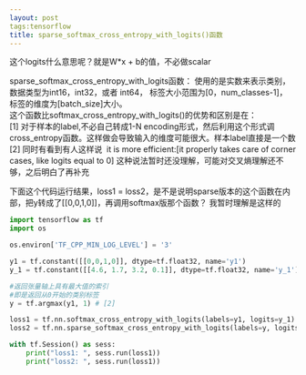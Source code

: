 ```yaml
---
layout: post
tags:tensorflow
title: sparse_softmax_cross_entropy_with_logits()函数
---
```


这个logits什么意思呢？就是W*x + b的值，不必做scalar

sparse_softmax_cross_entropy_with_logits函数：
​    使用的是实数来表示类别，数据类型为int16，int32，或者 int64，
​    标签大小范围为[0，num_classes-1]，
​    标签的维度为[batch_size]大小。
​    
这个函数比softmax_cross_entropy_with_logits()的优势和区别是在：	
​	[1] 对于样本的label,不必自己转成1-N encoding形式，然后利用这个形式调cross_entropy函数。这样做会导致输入的维度可能很大。样本label直接是一个数
​	[2] 同时有看到有人这样说
​	     it is more efficient:[it properly takes care of corner cases, like logits equal to 0]
​	     这种说法暂时还没理解，可能对交叉熵理解还不够，之后明白了再补充

下面这个代码运行结果，loss1 = loss2，是不是说明sparse版本的这个函数在内部，把y转成了[[0,0,1,0]]，再调用softmax版那个函数？ 我暂时理解是这样的
~~~python
import tensorflow as tf
import os

os.environ['TF_CPP_MIN_LOG_LEVEL'] = '3'

y1 = tf.constant([[0,0,1,0]], dtype=tf.float32, name='y1')
y_1 = tf.constant([[4.6, 1.7, 3.2, 0.1]], dtype=tf.float32, name='y_1')

#返回张量轴上具有最大值的索引
#即是返回从0开始的类别标签
y = tf.argmax(y1, 1) # [2]

loss1 = tf.nn.softmax_cross_entropy_with_logits(labels=y1, logits=y_1)
loss2 = tf.nn.sparse_softmax_cross_entropy_with_logits(labels=y, logits=y_1)

with tf.Session() as sess:
    print("loss1: ", sess.run(loss1))
    print("loss2: ", sess.run(loss1))
~~~




